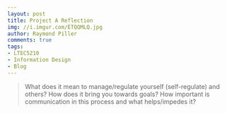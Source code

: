```yaml
---
layout: post
title: Project A Reflection
img: //i.imgur.com/ETQQMLQ.jpg
author: Raymond Piller
comments: true
tags:
- LTEC5210
- Information Design
- Blog
---
```

> What does it mean to manage/regulate yourself (self-regulate) and others? How does it bring you towards goals? How important is communication in this process and what helps/impedes it?